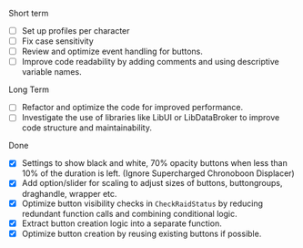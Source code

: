 Short term
- [ ] Set up profiles per character
- [ ] Fix case sensitivity
- [ ] Review and optimize event handling for buttons.
- [ ] Improve code readability by adding comments and using descriptive variable names.

Long Term
- [ ] Refactor and optimize the code for improved performance.
- [ ] Investigate the use of libraries like LibUI or LibDataBroker to improve code structure and maintainability.

Done
- [x] Settings to show black and white, 70% opacity buttons when less than 10% of the duration is left. (Ignore Supercharged Chronoboon Displacer)
- [x] Add option/slider for scaling to adjust sizes of buttons, buttongroups, draghandle, wrapper etc.
- [x] Optimize button visibility checks in `CheckRaidStatus` by reducing redundant function calls and combining conditional logic.
- [x] Extract button creation logic into a separate function.
- [x] Optimize button creation by reusing existing buttons if possible.
